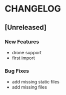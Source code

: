 # CHANGELOG


## [Unreleased]

### New Features
- drone support
- first import


### Bug Fixes
- add missing static files
- add missing files





